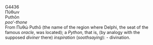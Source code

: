 <body>
  <p>G4436<br>  Πύθων  <br> Puthōn  <br><i>poo‘-thone </i><br>From   Πυθώ    Puthō   (the name of the region where Delphi, the seat of the famous <i>oracle</i>, was located); a <i>Python</i>, that is, (by analogy with the supposed <i>diviner</i> there) <i>inspiration</i> (<i>soothsaying</i>): - divination.<br></p>
 </body>